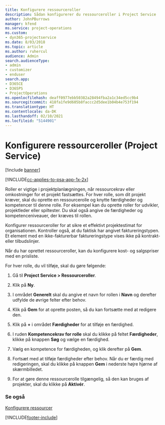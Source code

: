 ```yaml
---
title: Konfigurere ressourceroller
description: Sådan konfigurerer du ressourceroller i Project Service
author: JohnPBurrows
manager: kfend
ms.service: project-operations
ms.custom:
- dyn365-projectservice
ms.date: 8/03/2018
ms.topic: article
ms.author: ruhercul
audience: Admin
search.audienceType:
- admin
- customizer
- enduser
search.app:
- D365CE
- D365PS
- ProjectOperations
ms.openlocfilehash: deaff0977ebb50382a28494fba2a1c34ed5cc9b4
ms.sourcegitcommit: 418fa1fe9d605b8faccc2d5dee1b04b4e753f194
ms.translationtype: HT
ms.contentlocale: da-DK
ms.lasthandoff: 02/10/2021
ms.locfileid: "5144901"
---
```

# <a name="configure-resource-roles-project-service"></a>Konfigurere ressourceroller (Project Service)

[!include [banner](../includes/psa-now-project-operations.md)]

[!INCLUDE[cc-applies-to-psa-app-1x-2x](../includes/cc-applies-to-psa-app-1x-2x.md)]

Roller er vigtige i projektplanlægningen, når ressourcekrav eller omkostninger for et projekt fastsættes. For hver rolle, som dit projekt kræver, skal du oprette en ressourcerolle og knytte færdigheder og kompetencer til denne rolle. For eksempel kan du oprette roller for udvikler, projektleder eller spiltester. Du skal også angive de færdigheder og kompetenceniveauer, der kræves til rollen.  
  
 Konfigurer ressourceroller for at sikre et effektivt projektestimat for organisationen.  Kontroller også, at du faktisk har angivet faktureringstypen. Et element med en ikke-fakturerbar faktureringstype vises ikke på kontrakt- eller tilbudslinjer.  
  
 Når du har oprettet ressourceroller, kan du konfigurere kost- og salgspriser med en prisliste.  
  
 For hver rolle, du vil tilføje, skal du gøre følgende:  
  
1.  Gå til **Project Service > Ressourceroller**.  
  
2.  Klik på **Ny**.  
  
3.  I området **Generelt** skal du angive et navn for rollen i **Navn** og derefter udfylde de øvrige felter efter behov.  
  
4.  Klik på **Gem** for at oprette posten, så du kan fortsætte med at redigere den.  
  
5.  Klik på **+** i området **Færdigheder** for at tilføje en færdighed.  
  
6.  I ruden **Kompetencekrav for rolle** skal du klikke på feltet **Færdigheder**, klikke på knappen **Søg** og vælge en færdighed.  
  
7.  Vælg en kompetence for færdigheden, og klik derefter på **Gem**.  
  
8.  Fortsæt med at tilføje færdigheder efter behov. Når du er færdig med redigeringen, skal du klikke på knappen **Gem** i nederste højre hjørne af skærmbilledet.  
  
9. For at gøre denne ressourcerolle tilgængelig, så den kan bruges af projekter, skal du klikke på **Aktivér**.  
  
### <a name="see-also"></a>Se også  
 [Konfigurere ressourcer](../psa/set-up-resources.md)


[!INCLUDE[footer-include](../includes/footer-banner.md)]